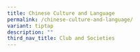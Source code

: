 ```yaml
---
title: Chinese Culture and Language
permalink: /chinese-culture-and-language/
variant: tiptap
description: ""
third_nav_title: Club and Societies
---
```

